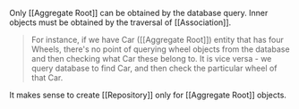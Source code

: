 Only [[Aggregate Root]] can be obtained by the database query. Inner objects must be obtained by the traversal of [[Association]].

> For instance, if we have Car ([[Aggregate Root]]) entity that has four Wheels, there's no point of querying wheel objects from the database and then checking what Car these belong to. It is vice versa - we query database to find Car, and then check the particular wheel of that Car.

It makes sense to create [[Repository]] only for [[Aggregate Root]] objects.